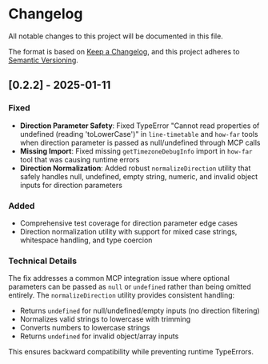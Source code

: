 # Changelog

All notable changes to this project will be documented in this file.

The format is based on [Keep a Changelog](https://keepachangelog.com/en/1.0.0/),
and this project adheres to [Semantic Versioning](https://semver.org/spec/v2.0.0.html).

## [0.2.2] - 2025-01-11

### Fixed

- **Direction Parameter Safety**: Fixed TypeError "Cannot read properties of undefined (reading 'toLowerCase')" in `line-timetable` and `how-far` tools when direction parameter is passed as null/undefined through MCP calls
- **Missing Import**: Fixed missing `getTimezoneDebugInfo` import in `how-far` tool that was causing runtime errors
- **Direction Normalization**: Added robust `normalizeDirection` utility that safely handles null, undefined, empty string, numeric, and invalid object inputs for direction parameters

### Added

- Comprehensive test coverage for direction parameter edge cases
- Direction normalization utility with support for mixed case strings, whitespace handling, and type coercion

### Technical Details

The fix addresses a common MCP integration issue where optional parameters can be passed as `null` or `undefined` rather than being omitted entirely. The `normalizeDirection` utility provides consistent handling:

- Returns `undefined` for null/undefined/empty inputs (no direction filtering)
- Normalizes valid strings to lowercase with trimming
- Converts numbers to lowercase strings
- Returns `undefined` for invalid object/array inputs

This ensures backward compatibility while preventing runtime TypeErrors.